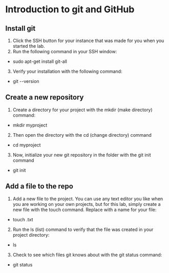 # Introduction to git and GitHub
## Install git
1. Click the SSH button for your instance that was made for you when you started the lab.
1. Run the following command in your SSH window:
* sudo apt-get install git-all
3. Verify your installation with the following command:
* git --version
## Create a new repository
1. Create a directory for your project with the mkdir (make directory) command:
* mkdir myproject
2. Then open the directory with the cd (change directory) command
* cd myproject
3. Now, initialize your new git repository in the folder with the git init command
* git init
## Add a file to the repo
1. Add a new file to the project. You can use any text editor you like when you are working on your own projects, but for this lab, simply create a new file with the touch command. Replace <file name> with a name for your file:
  * touch <file name>.txt
 2. Run the ls (list) command to verify that the file was created in your project directory:
 * ls
  3. Check to see which files git knows about with the git status command:
  * git status
